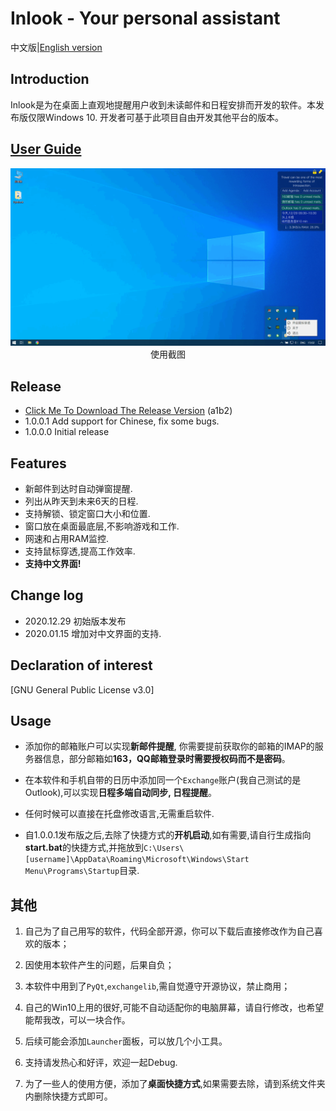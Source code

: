# Inlook - Your personal assistant

中文版|[English version](https://github.com/charleechan/Inlook)

## Introduction
Inlook是为在桌面上直观地提醒用户收到未读邮件和日程安排而开发的软件。本发布版仅限Windows 10. 开发者可基于此项目自由开发其他平台的版本。

## [User Guide](https://charleechan.github.io/Github_Gitbook_Cnblogs/inlook.html)


<div align=center><img src= 'img/screen_shot.png'></div>
<div align=center>使用截图</div>

## Release

* [Click Me To Download The Release Version](https://pan.baidu.com/s/1gzzFjWwLh1hMKob9biTz0g) (a1b2)
* 1.0.0.1 Add support for Chinese, fix some bugs.
* 1.0.0.0 Initial release

## Features

* 新邮件到达时自动弹窗提醒.
* 列出从昨天到未来6天的日程.
* 支持解锁、锁定窗口大小和位置.
* 窗口放在桌面最底层,不影响游戏和工作.
* 网速和占用RAM监控.
* 支持鼠标穿透,提高工作效率.
* **支持中文界面!**

## Change log
* 2020.12.29 初始版本发布
* 2020.01.15 增加对中文界面的支持.

## Declaration of interest

[GNU General Public License v3.0]

## Usage

* 添加你的邮箱账户可以实现**新邮件提醒**, 你需要提前获取你的邮箱的IMAP的服务器信息，部分邮箱如**163，QQ邮箱登录时需要授权码而不是密码**。

* 在本软件和手机自带的日历中添加同一个`Exchange`账户(我自己测试的是Outlook),可以实现**日程多端自动同步, 日程提醒**。

* 任何时候可以直接在托盘修改语言,无需重启软件.

* 自1.0.0.1发布版之后,去除了快捷方式的**开机启动**,如有需要,请自行生成指向**start.bat**的快捷方式,并拖放到`C:\Users\[username]\AppData\Roaming\Microsoft\Windows\Start Menu\Programs\Startup`目录.


## 其他

1. 自己为了自己用写的软件，代码全部开源，你可以下载后直接修改作为自己喜欢的版本；

2. 因使用本软件产生的问题，后果自负；

3. 本软件中用到了`PyQt`,`exchangelib`,需自觉遵守开源协议，禁止商用；

4. 自己的Win10上用的很好,可能不自动适配你的电脑屏幕，请自行修改，也希望能帮我改，可以一块合作。

5. 后续可能会添加`Launcher`面板，可以放几个小工具。

6. 支持请发热心和好评，欢迎一起Debug.

7. 为了一些人的使用方便，添加了**桌面快捷方式**,如果需要去除，请到系统文件夹内删除快捷方式即可。
